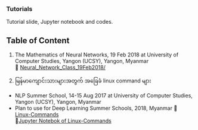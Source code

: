 ### Tutorials
Tutorial slide, Jupyter notebook and codes.

## Table of Content

1. The Mathematics of Neural Networks, 19 Feb 2018 at University of Computer Studies, Yangon (UCSY), Yangon, Myanmar  
   &#128193; [Neural_Network_Class_19Feb2018/](https://github.com/ye-kyaw-thu/Tutorials/tree/master/Neural_Network_Class_19Feb2018)

2. မြန်မာကျောင်းသားများအတွက် အခြေခံ linux command များ
* NLP Summer School, 14-15 Aug 2017 at University of Computer Studies, Yangon (UCSY), Yangon, Myanmar  
* Plan to use for Deep Learning Summer Schools, 2018, Myanmar
&#128193; [Linux-Commands](https://github.com/ye-kyaw-thu/Tutorials/tree/master/Linux-Commands)  
&#x1f4d3;[Jupyter Notebok of Linux-Commands](https://github.com/ye-kyaw-thu/Tutorials/blob/master/Linux-Commands/linux-commands.ipynb)
